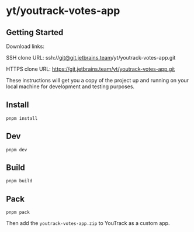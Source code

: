 # yt/youtrack-votes-app



## Getting Started

Download links:

SSH clone URL: ssh://git@git.jetbrains.team/yt/youtrack-votes-app.git

HTTPS clone URL: https://git.jetbrains.team/yt/youtrack-votes-app.git



These instructions will get you a copy of the project up and running on your local machine for development and testing purposes.

## Install

```
pnpm install
```

## Dev

```
pnpm dev
```

## Build

```
pnpm build
```

## Pack

```
pnpm pack
```

Then add the ```youtrack-votes-app.zip``` to YouTrack as a custom app.
